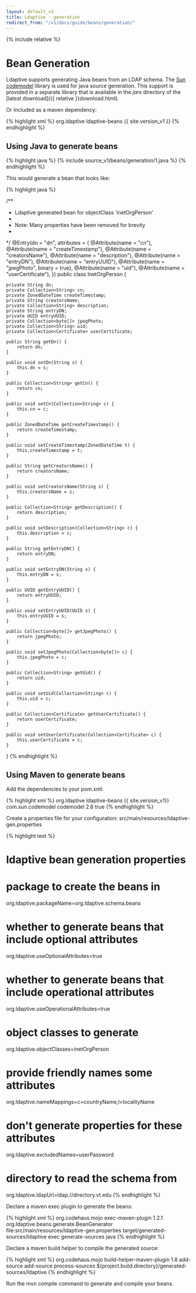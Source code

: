 ```yaml
---
layout: default_v1
title: Ldaptive - generation
redirect_from: "/v1/docs/guide/beans/generation/"
---
```


{% include relative %}

# Bean Generation

Ldaptive supports generating Java beans from an LDAP schema. The [Sun codemodel](https://codemodel.java.net/) library is used for java source generation. This support is provided in a separate library that is available in the _jars_ directory of the [latest download]({{ relative }}download.html).

Or included as a maven dependency:

{% highlight xml %}
 <dependencies>
  <dependency>
    <groupId>org.ldaptive</groupId>
    <artifactId>ldaptive-beans</artifactId>
    <version>{{ site.version_v1 }}</version>
  </dependency>
</dependencies>
{% endhighlight %}

## Using Java to generate beans

{% highlight java %}
{% include source_v1/beans/generation/1.java %}
{% endhighlight %}

This would generate a bean that looks like:

{% highlight java %}

/**
 * Ldaptive generated bean for objectClass 'inetOrgPerson'
 *
 * Note: Many properties have been removed for brevity
 *
 */
@Entry(dn = "dn", attributes = {
    @Attribute(name = "cn"),
    @Attribute(name = "createTimestamp"),
    @Attribute(name = "creatorsName"),
    @Attribute(name = "description"),
    @Attribute(name = "entryDN"),
    @Attribute(name = "entryUUID"),
    @Attribute(name = "jpegPhoto", binary = true),
    @Attribute(name = "uid"),
    @Attribute(name = "userCertificate"),
})
public class InetOrgPerson {

    private String dn;
    private Collection<String> cn;
    private ZonedDateTime createTimestamp;
    private String creatorsName;
    private Collection<String> description;
    private String entryDN;
    private UUID entryUUID;
    private Collection<byte[]> jpegPhoto;
    private Collection<String> uid;
    private Collection<Certificate> userCertificate;

    public String getDn() {
        return dn;
    }

    public void setDn(String s) {
        this.dn = s;
    }

    public Collection<String> getCn() {
        return cn;
    }

    public void setCn(Collection<String> c) {
        this.cn = c;
    }

    public ZonedDateTime getCreateTimestamp() {
        return createTimestamp;
    }

    public void setCreateTimestamp(ZonedDateTime t) {
        this.createTimestamp = t;
    }

    public String getCreatorsName() {
        return creatorsName;
    }

    public void setCreatorsName(String s) {
        this.creatorsName = s;
    }

    public Collection<String> getDescription() {
        return description;
    }

    public void setDescription(Collection<String> c) {
        this.description = c;
    }

    public String getEntryDN() {
        return entryDN;
    }

    public void setEntryDN(String s) {
        this.entryDN = s;
    }

    public UUID getEntryUUID() {
        return entryUUID;
    }

    public void setEntryUUID(UUID s) {
        this.entryUUID = s;
    }

    public Collection<byte[]> getJpegPhoto() {
        return jpegPhoto;
    }

    public void setJpegPhoto(Collection<byte[]> c) {
        this.jpegPhoto = c;
    }

    public Collection<String> getUid() {
        return uid;
    }

    public void setUid(Collection<String> c) {
        this.uid = c;
    }

    public Collection<Certificate> getUserCertificate() {
        return userCertificate;
    }

    public void setUserCertificate(Collection<Certificate> c) {
        this.userCertificate = c;
    }
}
{% endhighlight %}

## Using Maven to generate beans

Add the dependencies to your pom.xml:

{% highlight xml %}
 <dependencies>
  <dependency>
    <groupId>org.ldaptive</groupId>
    <artifactId>ldaptive-beans</artifactId>
    <version>{{ site.version_v1}}</version>
  </dependency>
  <dependency>
    <groupId>com.sun.codemodel</groupId>
    <artifactId>codemodel</artifactId>
    <version>2.6</version>
    <optional>true</optional>
  </dependency>
</dependencies>
{% endhighlight %}

Create a properties file for your configuration: src/main/resources/ldaptive-gen.properties

{% highlight text %}

# ldaptive bean generation properties

# package to create the beans in
org.ldaptive.packageName=org.ldaptive.schema.beans

# whether to generate beans that include optional attributes
org.ldaptive.useOptionalAttributes=true

# whether to generate beans that include operational attributes
org.ldaptive.useOperationalAttributes=true

# object classes to generate
org.ldaptive.objectClasses=inetOrgPerson

# provide friendly names some attributes
org.ldaptive.nameMappings=c=countryName,l=localityName

# don't generate properties for these attributes
org.ldaptive.excludedNames=userPassword

# directory to read the schema from
org.ldaptive.ldapUrl=ldap://directory.vt.edu
{% endhighlight %}

Declare a maven exec plugin to generate the beans:

{% highlight xml %}
<plugin>
  <groupId>org.codehaus.mojo</groupId>
  <artifactId>exec-maven-plugin</artifactId>
  <version>1.2.1</version>
  <configuration>
    <mainClass>org.ldaptive.beans.generate.BeanGenerator</mainClass>
    <arguments>
      <argument>file:src/main/resources/ldaptive-gen.properties</argument>
      <argument>target/generated-sources/ldaptive</argument>
    </arguments>
  </configuration>
  <executions>
    <execution>
      <id>exec</id>
      <phase>generate-sources</phase>
      <goals>
        <goal>java</goal>
      </goals>
    </execution>
  </executions>
</plugin>
{% endhighlight %}

Declare a maven build helper to compile the generated source:

{% highlight xml %}
<plugin>
  <groupId>org.codehaus.mojo</groupId>
  <artifactId>build-helper-maven-plugin</artifactId>
  <version>1.8</version>
  <executions>
    <execution>
      <id>add-source</id>
      <goals>
        <goal>add-source</goal>
      </goals>
      <phase>process-sources</phase>
      <configuration>
        <sources>
          <source>${project.build.directory}/generated-sources/ldaptive</source>
        </sources>
      </configuration>
    </execution>
  </executions>
</plugin>
{% endhighlight %}

Run the mvn compile command to generate and compile your beans.

